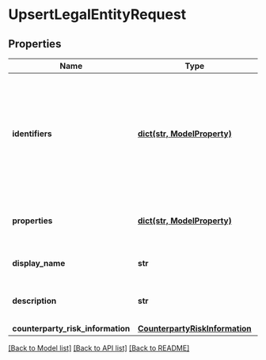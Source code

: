 # UpsertLegalEntityRequest

## Properties
Name | Type | Description | Notes
------------ | ------------- | ------------- | -------------
**identifiers** | [**dict(str, ModelProperty)**](ModelProperty.md) | The identifiers the legal entity will be upserted with.The provided keys should be idTypeScope, idTypeCode, code | 
**properties** | [**dict(str, ModelProperty)**](ModelProperty.md) | A set of properties associated to the Legal Entity. | [optional] 
**display_name** | **str** | The display name of the Legal Entity | 
**description** | **str** | The description of the Legal Entity | [optional] 
**counterparty_risk_information** | [**CounterpartyRiskInformation**](CounterpartyRiskInformation.md) |  | [optional] 

[[Back to Model list]](../README.md#documentation-for-models) [[Back to API list]](../README.md#documentation-for-api-endpoints) [[Back to README]](../README.md)


